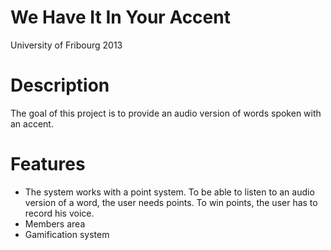 We Have It In Your Accent
==========
University of Fribourg 2013

Description
==========
The goal of this project is to provide an audio version of words spoken with an accent.

Features
==========
- The system works with a point system. To be able to listen to an audio version of a word, the user needs points. To win points, the user has to record his voice.
- Members area
- Gamification system
